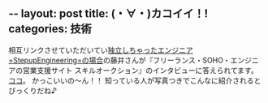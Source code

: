 --
layout: post
title: (・∀・)カコイイ！!
categories: 技術
--

相互リンクさせていただいてい<a href="http://blog.livedoor.jp/stepupeng/" target="_blank">独立しちゃったエンジニア=StepupEngineering=の場合</a>の藤井さんが『フリーランス・SOHO・エンジニアの営業支援サイト スキルオークション』のインタビューに答えられてます。
<a href="http://skillauction.jp/int2_topick.html" target="_blank">ココ</a>。
かっこいいの～ん！！
知っている人が写真つきでこんなに紹介されるとびっくりだね♪

